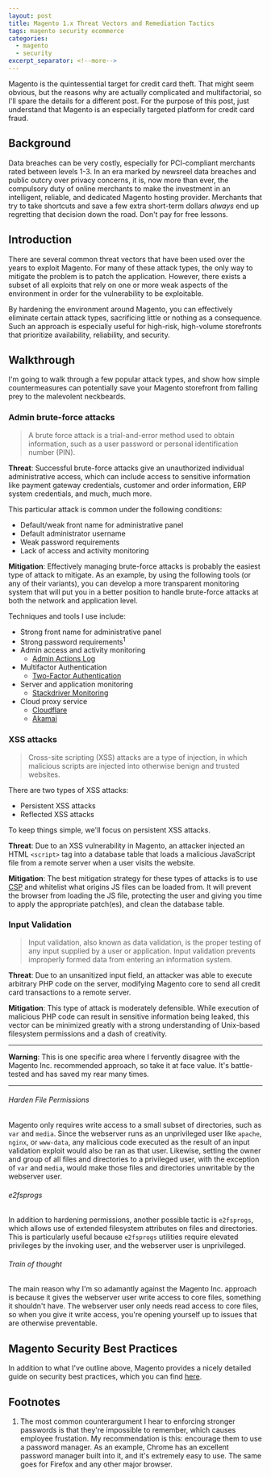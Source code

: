 ```yaml
---
layout: post
title: Magento 1.x Threat Vectors and Remediation Tactics
tags: magento security ecommerce
categories:
  - magento
  - security
excerpt_separator: <!--more-->
---
```


Magento is the quintessential target for credit card theft.
That might seem obvious, but the reasons why are actually
complicated and multifactorial, so I'll spare the details
for a different post. For the purpose of this post, just
understand that Magento is an especially targeted platform
for credit card fraud.

<!--more-->

## Background

Data breaches can be very costly, especially for PCI-compliant
merchants rated between levels 1-3. In an era marked by newsreel
data breaches and public outcry over privacy concerns, it is, now
more than ever, the compulsory duty of online merchants to make
the investment in an intelligent, reliable, and dedicated Magento
hosting provider. Merchants that try to take shortcuts and save
a few extra short-term dollars _always_ end up regretting that
decision down the road. Don't pay for free lessons.

## Introduction

There are several common threat vectors that have been used
over the years to exploit Magento. For many of these attack
types, the only way to mitigate the problem is to patch the
application. However, there exists a subset of all exploits
that rely on one or more weak aspects of the environment in
order for the vulnerability to be exploitable.

By hardening the environment around Magento, you can effectively
eliminate certain attack types, sacrificing little or nothing as
a consequence. Such an approach is especially useful for high-risk,
high-volume storefronts that prioritize availability, reliability,
and security.

## Walkthrough

I'm going to walk through a few popular attack types, and show how
simple countermeasures can potentially save your Magento storefront
from falling prey to the malevolent neckbeards.

### Admin brute-force attacks

> A brute force attack is a trial-and-error method used to obtain
> information, such as a user password or personal identification
> number (PIN).

__Threat__: Successful brute-force attacks give an unauthorized
individual administrative access, which can include access to
sensitive information like payment gateway credentials, customer
and order information, ERP system credentials, and much, much more.

This particular attack is common under the following conditions:

- Default/weak front name for administrative panel
- Default administrator username
- Weak password requirements
- Lack of access and activity monitoring

__Mitigation__: Effectively managing brute-force attacks is probably
the easiest type of attack to mitigate. As an example, by using the
following tools (or any of their variants), you can develop a more
transparent monitoring system that will put you in a better position
to handle brute-force attacks at both the network and application level.

Techniques and tools I use include:

- Strong front name for administrative panel
- Strong password requirements<sup>1</sup>
- Admin access and activity monitoring
  + [Admin Actions Log](https://amasty.com/admin-actions-log.html)
- Multifactor Authentication
  + [Two-Factor Authentication](https://amasty.com/magento-two-factor-authentication.html)
- Server and application monitoring
  + [Stackdriver Monitoring](https://cloud.google.com/monitoring/)
- Cloud proxy service
  + [Cloudflare](https://www.cloudflare.com)
  + [Akamai](https://www.akamai.com)

### XSS attacks

> Cross-site scripting (XSS) attacks are a type of injection, in
> which malicious scripts are injected into otherwise benign and
> trusted websites.

There are two types of XSS attacks:

- Persistent XSS attacks
- Reflected XSS attacks

To keep things simple, we'll focus on persistent XSS attacks.

__Threat__: Due to an XSS vulnerability in Magento, an attacker
injected an HTML `<script>` tag into a database table that loads
a malicious JavaScript file from a remote server when a user visits
the website.

__Mitigation__: The best mitigation strategy for these types of
attacks is to use [CSP](https://developer.mozilla.org/en-US/docs/Web/HTTP/CSP)
and whitelist what origins JS files can be loaded from. It will
prevent the browser from loading the JS file, protecting the user
and giving you time to apply the appropriate patch(es), and clean
the database table.

### Input Validation

> Input validation, also known as data validation, is the proper
> testing of any input supplied by a user or application. Input
> validation prevents improperly formed data from entering an
> information system.

__Threat__: Due to an unsanitized input field, an attacker was able
to execute arbitrary PHP code on the server, modifying Magento core
to send all credit card transactions to a remote server.

__Mitigation__: This type of attack is moderately defensible. While
execution of malicious PHP code can result in sensitive information
being leaked, this vector can be minimized greatly with a strong
understanding of Unix-based filesystem permissions and a dash of
creativity.

---

<strong class="warning">Warning</strong>: This is one specific area
where I fervently disagree with the Magento Inc. recommended approach,
so take it at face value. It's battle-tested and has saved my rear many
times.

---

###### Harden File Permissions

Magento only requires write access to a small subset of directories,
such as `var` and `media`. Since the webserver runs as an unprivileged
user like `apache`, `nginx`, or `www-data`, any malicious code executed
as the result of an input validation exploit would also be ran as that
user. Likewise, setting the owner and group of all files and directories
to a privileged user, with the exception of `var` and `media`, would make
those files and directories unwritable by the webserver user.

###### e2fsprogs

In addition to hardening permissions, another possible tactic is `e2fsprogs`,
which allows use of extended filesystem attributes on files and directories.
This is particularly useful because `e2fsprogs` utilities require elevated
privileges by the invoking user, and the webserver user is unprivileged.

###### Train of thought

The main reason why I'm so adamantly against the Magento Inc. approach is
because it gives the webserver user write access to core files, something
it shouldn't have. The webserver user only needs read access to core files,
so when you give it write access, you're opening yourself up to issues that
are otherwise preventable.

## Magento Security Best Practices

In addition to what I've outline above, Magento provides a nicely
detailed guide on security best practices, which you can find [here](https://magento.com/security/best-practices/security-best-practices).

## Footnotes

1. The most common counterargument I hear to enforcing stronger
passwords is that they're impossible to remember, which causes
employee frustation. My recommendation is this: encourage them
to use a password manager. As an example, Chrome has an excellent
password manager built into it, and it's extremely easy to use.
The same goes for Firefox and any other major browser.
